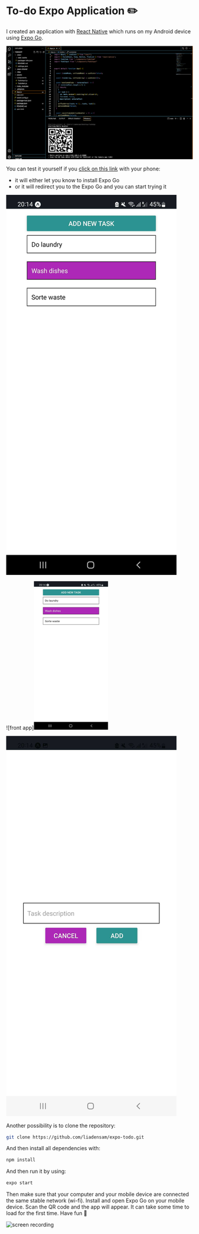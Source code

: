 # To-do Expo Application ✏️


I created an application with [React Native](https://reactnative.dev/docs/environment-setup) which runs on my Android device using [Expo Go](https://expo.dev/client).


![VS Code terminal](/assets/vs-code-terminal.png)


You can test it yourself if you [click on this link](https://expo.dev/@liadensam/TodoApp) with your phone:


- it will either let you know to install Expo Go
- or it will redirect you to the Expo Go and you can start trying it


![front app](/assets/front-app.jpg)

![front app]<img src="/assets/front-app.jpg" width="200" height="400">


![using app](/assets/using-app.jpg)


Another possibility is to clone the repository:


```sh
git clone https://github.com/liadensam/expo-todo.git
```

And then install all dependencies  with:

```sh
npm install
```

And then run it by using:


```sh
expo start
```


Then make sure that your computer and your mobile device are connected the same stable network (wi-fi). Install and open Expo Go on your mobile device. Scan the QR code and the app will appear. It can take some time to load for the first time. Have fun 🥳



![screen recording](/assets/screen-video.gif)

